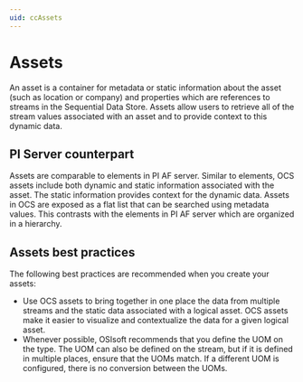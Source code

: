 ```yaml
---
uid: ccAssets
---
```

# Assets

 An asset is a container for metadata or static information about the asset (such as location or company) and properties which are references to streams in the Sequential Data Store. Assets allow users to retrieve all of the stream values associated with an asset and to provide context to this dynamic data. 

## PI Server counterpart

Assets are comparable to elements in PI AF server. Similar to elements, OCS assets include both dynamic and static information associated with the asset. The static information provides context for the dynamic data. Assets in OCS are exposed as a flat list that can be searched using metadata values. This contrasts with the elements in PI AF server which are organized in a hierarchy.

## Assets best practices

The following best practices are recommended when you create your assets:

- Use OCS assets to bring together in one place the data from multiple streams and the static data associated with a logical asset. OCS assets make it easier to visualize and contextualize the data for a given logical asset.
- Whenever possible, OSIsoft recommends that you define the UOM on the type. The UOM can also be defined on the stream, but if it is defined in multiple places, ensure that the UOMs match. If a different UOM is configured, there is no conversion between the UOMs.  
